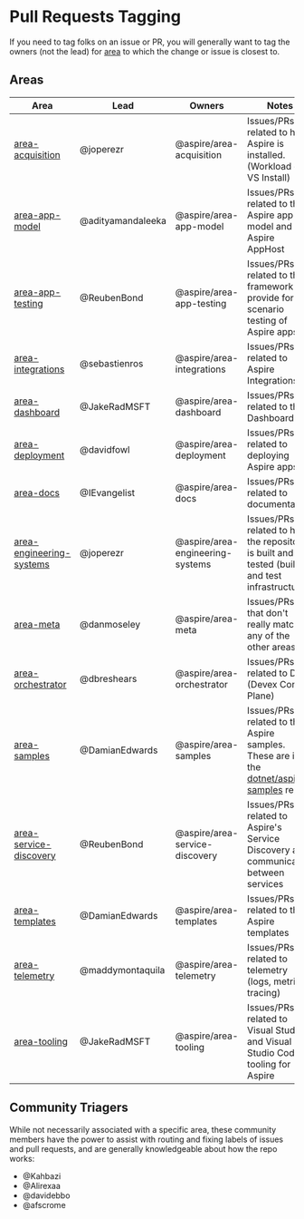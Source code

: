 # Pull Requests Tagging

If you need to tag folks on an issue or PR, you will generally want to tag the owners (not the lead) for [area](#areas) to which the change or issue is closest to.

## Areas

| Area                                                                                                                        | Lead              | Owners                           | Notes                                                                                                                              |
| --------------------------------------------------------------------------------------------------------------------------- | ----------------- | -------------------------------- | ---------------------------------------------------------------------------------------------------------------------------------- |
| [area-acquisition](https://github.com/dotnet/aspire/issues?q=is%3Aopen+is%3Aissue+label%3Aarea-acquisition)                 | @joperezr         | @aspire/area-acquisition         | Issues/PRs related to how Aspire is installed. (Workload or VS Install)                                                            |
| [area-app-model](https://github.com/dotnet/aspire/issues?q=is%3Aopen+is%3Aissue+label%3Aarea-app-model)                     | @adityamandaleeka | @aspire/area-app-model           | Issues/PRs related to the Aspire app model and Aspire AppHost                                                                      |
| [area-app-testing](https://github.com/dotnet/aspire/issues?q=is%3Aopen+is%3Aissue+label%3Aarea-app-testing)                 | @ReubenBond       | @aspire/area-app-testing         | Issues/PRs related to the framework we provide for scenario testing of Aspire apps                                                 |
| [area-integrations](https://github.com/dotnet/aspire/issues?q=is%3Aopen+is%3Aissue+label%3Aarea-integrations)                   | @sebastienros     | @aspire/area-integrations          | Issues/PRs related to Aspire Integrations                                                                                            |
| [area-dashboard](https://github.com/dotnet/aspire/issues?q=is%3Aopen+is%3Aissue+label%3Aarea-dashboard)                     | @JakeRadMSFT      | @aspire/area-dashboard           | Issues/PRs related to the Dashboard UI                                                                                             |
| [area-deployment](https://github.com/dotnet/aspire/issues?q=is%3Aopen+is%3Aissue+label%3Aarea-deployment)                   | @davidfowl        | @aspire/area-deployment          | Issues/PRs related to deploying Aspire apps                                                                                        |
| [area-docs](https://github.com/dotnet/aspire/issues?q=is%3Aopen+is%3Aissue+label%3Aarea-docs)                               | @IEvangelist      | @aspire/area-docs                | Issues/PRs related to documentation                                                                                                |
| [area-engineering-systems](https://github.com/dotnet/aspire/issues?q=is%3Aopen+is%3Aissue+label%3Aarea-engineering-systems) | @joperezr         | @aspire/area-engineering-systems | Issues/PRs related to how the repository is built and tested (build and test infrastructure)                                       |
| [area-meta](https://github.com/dotnet/aspire/issues?q=is%3Aopen+is%3Aissue+label%3Aarea-meta)                               | @danmoseley       | @aspire/area-meta                | Issues/PRs that don't really match any of the other areas                                                                          |
| [area-orchestrator](https://github.com/dotnet/aspire/issues?q=is%3Aopen+is%3Aissue+label%3Aarea-orchestrator)               | @dbreshears       | @aspire/area-orchestrator        | Issues/PRs related to DCP (Devex Control Plane)                                                                                    |
| [area-samples](https://github.com/dotnet/aspire-samples/issues?q=is%3Aopen+is%3Aissue+label%3Aarea-samples)                 | @DamianEdwards    | @aspire/area-samples             | Issues/PRs related to the Aspire samples. These are in the [dotnet/aspire-samples](https://github.com/dotnet/aspire-samples) repo. |
| [area-service-discovery](https://github.com/dotnet/aspire/issues?q=is%3Aopen+is%3Aissue+label%3Aarea-service-discovery)     | @ReubenBond       | @aspire/area-service-discovery   | Issues/PRs related to Aspire's Service Discovery and communication between services                                                |
| [area-templates](https://github.com/dotnet/aspire/issues?q=is%3Aopen+is%3Aissue+label%3Aarea-templates)                     | @DamianEdwards    | @aspire/area-templates           | Issues/PRs related to the Aspire templates                                                                                         |
| [area-telemetry](https://github.com/dotnet/aspire/issues?q=is%3Aopen+is%3Aissue+label%3Aarea-telemetry)                     | @maddymontaquila  | @aspire/area-telemetry           | Issues/PRs related to telemetry (logs, metrics, tracing)                                                                           |
| [area-tooling](https://github.com/dotnet/aspire/issues?q=is%3Aopen+is%3Aissue+label%3Aarea-tooling)                         | @JakeRadMSFT      | @aspire/area-tooling             | Issues/PRs related to Visual Studio and Visual Studio Code tooling for Aspire                                                      |

## Community Triagers

While not necessarily associated with a specific area, these community members have the power to assist with routing and fixing labels of issues and pull requests, and are generally knowledgeable about how the repo works:

* @Kahbazi
* @Alirexaa
* @davidebbo
* @afscrome
